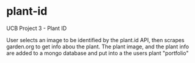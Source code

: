 # plant-id
UCB Project 3 - Plant ID

User selects an image to be identified by the plant.id API, then scrapes garden.org to get info abou the plant. The plant image, and the plant info are added to a mongo database and put into a the users plant "portfolio"